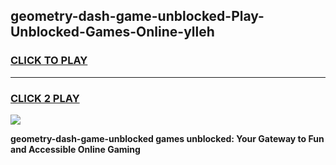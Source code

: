
## geometry-dash-game-unblocked-Play-Unblocked-Games-Online-ylleh
<h3>
<a href="https://premium76.site?title=geometry-dash-game-unblocked&ref=25A">CLICK TO PLAY</a></h3>
<hr>

<h3>
<a href="https://premium76.site?title=geometry-dash-game-unblocked&ref=25A">CLICK 2 PLAY</a>
  
</h3>

<a href="https://premium76.site?title=geometry-dash-game-unblocked&ref=25A"><img src="https://clearcache.store/games.png"></a>


**geometry-dash-game-unblocked games unblocked: Your Gateway to Fun and Accessible Online Gaming**
